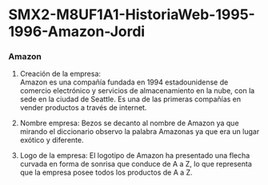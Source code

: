 # SMX2-M8UF1A1-HistoriaWeb-1995-1996-Amazon-Jordi

### **Amazon**

1. Creación de la empresa:  
Amazon es una compañía fundada en 1994 estadounidense de comercio electrónico y servicios de almacenamiento en la nube, con la sede en la ciudad de Seattle. Es una de las primeras compañías en vender productos a través de internet.

2. Nombre empresa:
Bezos se decanto al nombre de Amazon ya que mirando el diccionario observo la palabra Amazonas ya que era un lugar exótico y diferente.

3. Logo de la empresa:
El logotipo de Amazon ha presentado una flecha curvada en forma de sonrisa que conduce de A a Z, lo que representa que la empresa posee todos los productos de A a Z.
